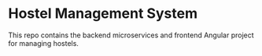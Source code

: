 # Hostel Management System
This repo contains the backend microservices and frontend Angular project for managing hostels.
